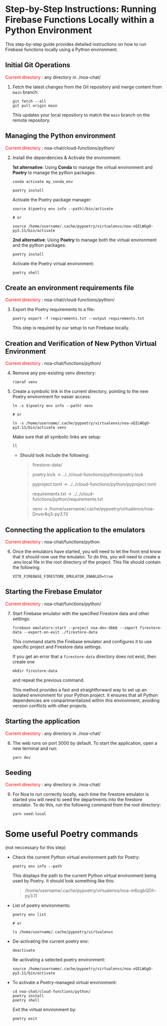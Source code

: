 
# Step-by-Step Instructions: Running Firebase Functions Locally within a Python Environment

This step-by-step guide provides detailed instructions on how to run Firebase functions locally using a 
Python environment.

## Initial Git Operations

<span style="color:red">
Current directory
</span>
: any directory in ./noa-chat/ 

<br>

1. Fetch the latest changes from the Git repository and merge content from `main` branch: 
    ```
    git fetch --all
    git pull origin main
    ```
   This updates your local repository to match the `main` branch on the remote repository. 

## Managing the Python environment


   <span style="color:red">
   Current directory
   </span>
   : noa-chat/cloud-functions/python/ 

   <br>

2. Install the dependencies & Activate the environment:

   **1st alternative**: Using **Conda** to manage the virtual environment and **Poetry** to manage the python packages:  


      ```
      conda activate my_conda_env
      ```
      ```
      poetry install
      ```

      Activate the Poetry package manager:

      ```
      source $(poetry env info --path)/bin/activate

      # or 

      source /home/username/.cache/pypoetry/virtualenvs/noa-xQILWGgO-py3.11/bin/activate
      ```

   **2nd alternative**: Using **Poetry** to manage both the virtual environment and the python packages:

      ```
      poetry install
      ```

      Activate the Poetry virtual environment:

      ```
      poetry shell
      ```
   
## Create an environment requirements file

<span style="color:red">
Current directory
</span>
: noa-chat/cloud-functions/python/ 

<br>

3. Export the Poetry requirements to a file: 

    ```
    poetry export -f requirements.txt --output requirements.txt
   ```

   This step is required by our setup to run Firebase locally.

## Creation and Verification of New Python Virtual Environment

<span style="color:red">
Current directory
</span>
: noa-chat/functions/python/ 

<br>

4. Remove any pre-existing venv directory:

   ```
   rimraf venv
   ```

5. Create a symbolic link in the current directory, pointing to the new Poetry environment for easier access:

   ```
   ln -s $(poetry env info --path) venv

   # or

   ln -s /home/username/.cache/pypoetry/virtualenvs/noa-xQILWGgO-py3.11/bin/activate venv
   ```

   Make sure that all symbolic links are setup:

   ```
   ll
   ```

   - Should look include the following:

      > firestore-data/

      > poetry.lock -> ../../cloud-functions/python/poetry.lock

      > pyproject.toml -> ../../cloud-functions/python/pyproject.toml

      > requirements.txt -> ../../cloud-functions/python/requirements.txt

      > venv -> /home/username/.cache/pypoetry/virtualenvs/noa-Dnver8q3-py3.11/

## Connecting the application to the emulators
<span style="color:red">
Current directory
</span>
: noa-chat/functions/python

<br>

   6. Once the emulators have started, you will need to let the front end know that it should now use the emulator. To do this, you will need to create a .env.local file in the root directory of the project. This file should contain the following:

      ```
      VITE_FIREBASE_FIRESTORE_EMULATOR_ENABLED=true
      ```


## Starting the Firebase Emulator

<span style="color:red">
Current directory
</span>
: noa-chat/functions/python/ 

<br>

7. Start Firebase emulator with the specified Firestore data and other settings:
   ```
   firebase emulators:start --project noa-dev-dbb6 --import firestore-data --export-on-exit ./firestore-data
   ```

   This command starts the Firebase emulator and configures it to use specific project and Firestore data settings.
   
   If you get an error that a ```firestore-data``` directory does not exist, then create one
   
   ```
   mkdir firestore-data
   ```
   
   and repeat the previous command.


   This method provides a fast and straightforward way to set up an isolated environment for your Python project. It ensures that all Python dependencies are compartmentalized within this environment, avoiding version conflicts with other projects.

## Starting the application

<span style="color:red">
Current directory
</span>
: any directory in ./noa-chat/ 

<br>

8. The web runs on port 3000 by default. To start the application, open a new terminal and run:
   
   ```
   yarn dev
   ```

## Seeding
<span style="color:red">
Current directory
</span>
: any directory in ./noa-chat/ 

<br>

   9. For Noa to run correctly locally, each time the firestore emulator is started you will need to seed the departments into the firestore emulator. To do this, run the following command from the root directory:

      ```
      yarn seed:local
      ```


   
# Some useful Poetry commands
(not neccessary for this step)

- Check the current Python virtual environment path for Poetry: 
   ```
   poetry env info --path
   ```

   This displays the path to the current Python virtual environment being used by Poetry. It should look something like this:

   > /home/username/.cache/pypoetry/virtualenvs/noa-m6ogbQDh-py3.11

- List of poetry environments:
   ```
   poetry env list

   # or

   ls /home/username/.cache/pypoetry/virtualenvs
   ```

- De-activating the current poetry env:

   ```
   deactivate
   ```
   
  Re-activating a selected poetry environment:
   ```
   source /home/username/.cache/pypoetry/virtualenvs/noa-xQILWGgO-py3.11/bin/activate
   ```

- To activate a Poetry-managed virtual environment:
   ```
   cd noa-chat/cloud-functions/python/
   poetry install
   poetry shell
   ```

   Exit the virtual environment by:
   ```
   poetry exit
   ````